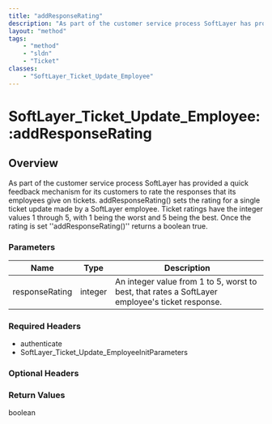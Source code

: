 ```yaml
---
title: "addResponseRating"
description: "As part of the customer service process SoftLayer has provided a quick feedback mechanism for its customers to rate the... "
layout: "method"
tags:
    - "method"
    - "sldn"
    - "Ticket"
classes:
    - "SoftLayer_Ticket_Update_Employee"
---
```

# SoftLayer_Ticket_Update_Employee::addResponseRating
## Overview 
As part of the customer service process SoftLayer has provided a quick feedback mechanism for its customers to rate the responses that its employees give on tickets. addResponseRating() sets the rating for a single ticket update made by a SoftLayer employee. Ticket ratings have the integer values 1 through 5, with 1 being the worst and 5 being the best. Once the rating is set ''addResponseRating()'' returns a boolean true. 

### Parameters 
|Name | Type | Description |
| --- | --- | --- |
|responseRating| integer| An integer value from 1 to 5, worst to best, that rates a SoftLayer employee's ticket response.|


### Required Headers
* authenticate
* SoftLayer_Ticket_Update_EmployeeInitParameters

### Optional Headers

### Return Values
boolean
